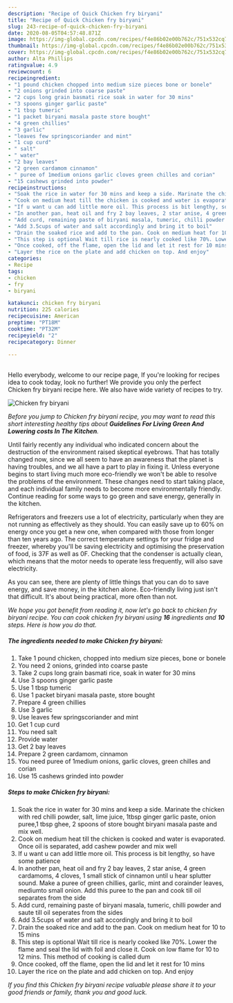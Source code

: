```yaml
---
description: "Recipe of Quick Chicken fry biryani"
title: "Recipe of Quick Chicken fry biryani"
slug: 243-recipe-of-quick-chicken-fry-biryani
date: 2020-08-05T04:57:48.871Z
image: https://img-global.cpcdn.com/recipes/f4e86b02e00b762c/751x532cq70/chicken-fry-biryani-recipe-main-photo.jpg
thumbnail: https://img-global.cpcdn.com/recipes/f4e86b02e00b762c/751x532cq70/chicken-fry-biryani-recipe-main-photo.jpg
cover: https://img-global.cpcdn.com/recipes/f4e86b02e00b762c/751x532cq70/chicken-fry-biryani-recipe-main-photo.jpg
author: Alta Phillips
ratingvalue: 4.9
reviewcount: 6
recipeingredient:
- "1 pound chicken chopped into medium size pieces bone or bonele"
- "2 onions grinded into coarse paste"
- "2 cups long grain basmati rice soak in water for 30 mins"
- "3 spoons ginger garlic paste"
- "1 tbsp tumeric"
- "1 packet biryani masala paste store bought"
- "4 green chillies"
- "3 garlic"
- "leaves few springscoriander and mint"
- "1 cup curd"
- " salt"
- " water"
- "2 bay leaves"
- "2 green cardamom cinnamon"
- " puree of 1medium onions garlic cloves green chilles and corian"
- "15 cashews grinded into powder"
recipeinstructions:
- "Soak the rice in water for 30 mins and keep a side. Marinate the chicken with red chilli powder, salt, lime juice, 1tbsp ginger garlic paste, onion puree,1 tbsp ghee, 2 spoons of store bought biryani masala paste and mix well."
- "Cook on medium heat till the chicken is cooked and water is evaporated. Once oil is separated, add cashew powder and mix well"
- "If u want u can add little more oil. This process is bit lengthy, so have some patience"
- "In another pan, heat oil and fry 2 bay leaves, 2 star anise, 4 green cardamoms, 4 cloves, 1 small stick of cinnamon until u hear splutter sound. Make a puree of green chillies, garlic, mint and corainder leaves, mediumto small onion. Add this puree to the pan and cook till oil separates from the side"
- "Add curd, remaining paste of biryani masala, tumeric, chilli powder and saute till oil seperates from the sides"
- "Add 3.5cups of water and salt accordingly and bring it to boil"
- "Drain the soaked rice and add to the pan. Cook on medium heat for 10 to 15 mins"
- "This step is optional Wait till rice is nearly cooked like 70%. Lower the flame and seal the lid with foil and close it. Cook on low flame for 10 to 12 mins. This method of cooking is called dum"
- "Once cooked, off the flame, open the lid and let it rest for 10 mins"
- "Layer the rice on the plate and add chicken on top. And enjoy"
categories:
- Recipe
tags:
- chicken
- fry
- biryani

katakunci: chicken fry biryani 
nutrition: 225 calories
recipecuisine: American
preptime: "PT18M"
cooktime: "PT32M"
recipeyield: "2"
recipecategory: Dinner

---
```

<br>
Hello everybody, welcome to our recipe page, If you're looking for recipes idea to cook today, look no further! We provide you only the perfect Chicken fry biryani recipe here. We also have wide variety of recipes to try.
<br>


![Chicken fry biryani](https://img-global.cpcdn.com/recipes/f4e86b02e00b762c/751x532cq70/chicken-fry-biryani-recipe-main-photo.jpg)

<i>Before you jump to Chicken fry biryani recipe, you may want to read this short interesting healthy tips about 
<strong>Guidelines For Living Green And Lowering costs In The Kitchen</strong>.</i>
</br>

Until fairly recently any individual who indicated concern about the destruction of the environment raised skeptical eyebrows. That has totally changed now, since we all seem to have an awareness that the planet is having troubles, and we all have a part to play in fixing it. Unless everyone begins to start living much more eco-friendly we won't be able to resolve the problems of the environment. These changes need to start taking place, and each individual family needs to become more environmentally friendly. Continue reading for some ways to go green and save energy, generally in the kitchen.

Refrigerators and freezers use a lot of electricity, particularly when they are not running as effectively as they should. You can easily save up to 60% on energy once you get a new one, when compared with those from longer than ten years ago. The correct temperature settings for your fridge and freezer, whereby you'll be saving electricity and optimising the preservation of food, is 37F as well as 0F. Checking that the condenser is actually clean, which means that the motor needs to operate less frequently, will also save electricity.

As you can see, there are plenty of little things that you can do to save energy, and save money, in the kitchen alone. Eco-friendly living just isn't that difficult. It's about being practical, more often than not.


<i>We hope you got benefit from reading it, now let's go back to chicken fry biryani recipe. You can cook chicken fry biryani using <strong>16</strong> ingredients and <strong>10</strong> steps. Here is how you do that.
</i>

##### The ingredients needed to make Chicken fry biryani:

1. Take 1 pound chicken, chopped into medium size pieces, bone or bonele
1. You need 2 onions, grinded into coarse paste
1. Take 2 cups long grain basmati rice, soak in water for 30 mins
1. Use 3 spoons ginger garlic paste
1. Use 1 tbsp tumeric
1. Use 1 packet biryani masala paste, store bought
1. Prepare 4 green chillies
1. Use 3 garlic
1. Use leaves few springscoriander and mint
1. Get 1 cup curd
1. You need  salt
1. Provide  water
1. Get 2 bay leaves
1. Prepare 2 green cardamom, cinnamon
1. You need  puree of 1medium onions, garlic cloves, green chilles and corian
1. Use 15 cashews grinded into powder


##### Steps to make Chicken fry biryani:

1. Soak the rice in water for 30 mins and keep a side. Marinate the chicken with red chilli powder, salt, lime juice, 1tbsp ginger garlic paste, onion puree,1 tbsp ghee, 2 spoons of store bought biryani masala paste and mix well.
1. Cook on medium heat till the chicken is cooked and water is evaporated. Once oil is separated, add cashew powder and mix well
1. If u want u can add little more oil. This process is bit lengthy, so have some patience
1. In another pan, heat oil and fry 2 bay leaves, 2 star anise, 4 green cardamoms, 4 cloves, 1 small stick of cinnamon until u hear splutter sound. Make a puree of green chillies, garlic, mint and corainder leaves, mediumto small onion. Add this puree to the pan and cook till oil separates from the side
1. Add curd, remaining paste of biryani masala, tumeric, chilli powder and saute till oil seperates from the sides
1. Add 3.5cups of water and salt accordingly and bring it to boil
1. Drain the soaked rice and add to the pan. Cook on medium heat for 10 to 15 mins
1. This step is optional Wait till rice is nearly cooked like 70%. Lower the flame and seal the lid with foil and close it. Cook on low flame for 10 to 12 mins. This method of cooking is called dum
1. Once cooked, off the flame, open the lid and let it rest for 10 mins
1. Layer the rice on the plate and add chicken on top. And enjoy


<i>If you find this Chicken fry biryani recipe valuable please share it to your good friends or family, thank you and good luck.</i>
